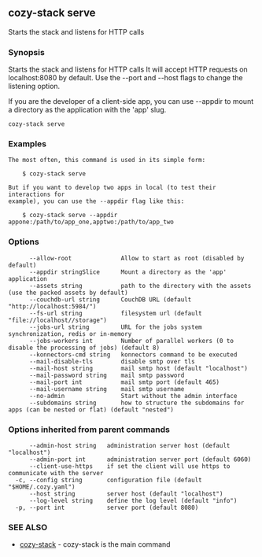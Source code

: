 ## cozy-stack serve

Starts the stack and listens for HTTP calls

### Synopsis


Starts the stack and listens for HTTP calls
It will accept HTTP requests on localhost:8080 by default.
Use the --port and --host flags to change the listening option.

If you are the developer of a client-side app, you can use --appdir
to mount a directory as the application with the 'app' slug.


```
cozy-stack serve
```

### Examples

```
The most often, this command is used in its simple form:

	$ cozy-stack serve

But if you want to develop two apps in local (to test their interactions for
example), you can use the --appdir flag like this:

	$ cozy-stack serve --appdir appone:/path/to/app_one,apptwo:/path/to/app_two

```

### Options

```
      --allow-root              Allow to start as root (disabled by default)
      --appdir stringSlice      Mount a directory as the 'app' application
      --assets string           path to the directory with the assets (use the packed assets by default)
      --couchdb-url string      CouchDB URL (default "http://localhost:5984/")
      --fs-url string           filesystem url (default "file://localhost//storage")
      --jobs-url string         URL for the jobs system synchronization, redis or in-memory
      --jobs-workers int        Number of parallel workers (0 to disable the processing of jobs) (default 8)
      --konnectors-cmd string   konnectors command to be executed
      --mail-disable-tls        disable smtp over tls
      --mail-host string        mail smtp host (default "localhost")
      --mail-password string    mail smtp password
      --mail-port int           mail smtp port (default 465)
      --mail-username string    mail smtp username
      --no-admin                Start without the admin interface
      --subdomains string       how to structure the subdomains for apps (can be nested or flat) (default "nested")
```

### Options inherited from parent commands

```
      --admin-host string   administration server host (default "localhost")
      --admin-port int      administration server port (default 6060)
      --client-use-https    if set the client will use https to communicate with the server
  -c, --config string       configuration file (default "$HOME/.cozy.yaml")
      --host string         server host (default "localhost")
      --log-level string    define the log level (default "info")
  -p, --port int            server port (default 8080)
```

### SEE ALSO
* [cozy-stack](cozy-stack.md)	 - cozy-stack is the main command

